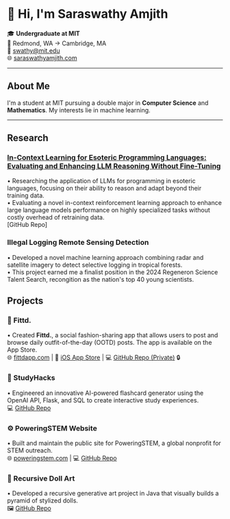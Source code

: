 # 👋 Hi, I'm Saraswathy Amjith

🎓 **Undergraduate at MIT**  
📍 Redmond, WA → Cambridge, MA  
📧 [swathy@mit.edu](mailto:swathy@mit.edu)  
🌐 [saraswathyamjith.com](http://saraswathyamjith.com)

---

## About Me

I'm a student at MIT pursuing a double major in **Computer Science** and **Mathematics**. My interests lie in machine learning. 

---

## Research

### [In-Context Learning for Esoteric Programming Languages: Evaluating and Enhancing LLM Reasoning Without Fine-Tuning](https://github.com/saraswathyamjith/In-Context-Learning-for-Esoteric-Programming-Languages)
• Researching the application of LLMs for programming in esoteric languages, focusing on their ability to reason and adapt beyond their training data. <br>
• Evaluating a novel in-context reinforcement learning approach to enhance large language models performance on highly specialized tasks without costly overhead of retraining data. <br>
[GitHub Repo]

### Illegal Logging Remote Sensing Detection
• Developed a novel machine learning approach combining radar and satellite imagery to detect selective logging in tropical forests. <br>
• This project earned me a finalist position in the 2024 Regeneron Science Talent Search, recongition as the nation's top 40 young scientists. 

## Projects

### 👗 Fittd.
• Created **Fittd.**, a social fashion-sharing app that allows users to post and browse daily outfit-of-the-day (OOTD) posts. The app is available on the App Store.  
🌐 [fittdapp.com](http://fittdapp.com) | 📱 [iOS App Store](https://apps.apple.com/us/app/fittd/id6504975404) | 💻 [GitHub Repo (Private)](https://github.com/saraswathyamjith/fittd) 🔒

### 🧠 StudyHacks
• Engineered an innovative AI-powered flashcard generator using the OpenAI API, Flask, and SQL to create interactive study experiences.  
💻 [GitHub Repo](https://github.com/saraswathyamjith/studyhacks)

### ⚙️ PoweringSTEM Website
• Built and maintain the public site for PoweringSTEM, a global nonprofit for STEM outreach.  
🌐 [poweringstem.com](http://poweringstem.com) | 💻 [GitHub Repo](https://github.com/saraswathyamjith/poweringstem-website)

### 🎨 Recursive Doll Art
• Developed a recursive generative art project in Java that visually builds a pyramid of stylized dolls.  
🖼️ [GitHub Repo](https://github.com/saraswathyamjith/recursive-doll-art)

